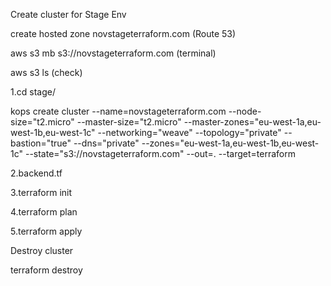 Create cluster for Stage Env


create hosted zone novstageterraform.com (Route 53)

aws s3 mb s3://novstageterraform.com  (terminal)

aws s3 ls (check)

1.cd stage/

kops create cluster --name=novstageterraform.com --node-size="t2.micro" --master-size="t2.micro" --master-zones="eu-west-1a,eu-west-1b,eu-west-1c" --networking="weave" --topology="private" --bastion="true" --dns="private" --zones="eu-west-1a,eu-west-1b,eu-west-1c" --state="s3://novstageterraform.com" --out=. --target=terraform

2.backend.tf

3.terraform init

4.terraform plan

5.terraform apply


Destroy cluster

terraform destroy 
